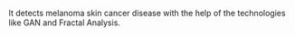 It detects melanoma skin cancer disease with the help of the technologies like GAN and Fractal Analysis.
